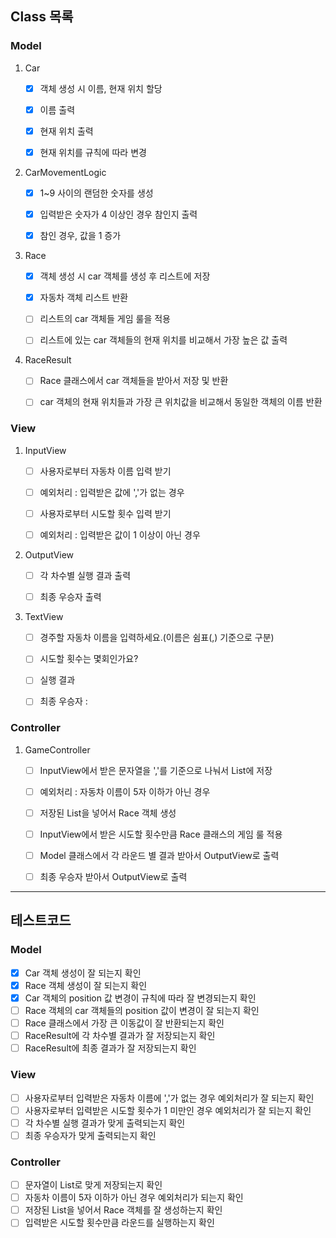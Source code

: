 ## Class 목록

### Model

1. Car
    - [x] 객체 생성 시 이름, 현재 위치 할당
    - [x] 이름 출력
    - [x] 현재 위치 출력
    - [x] 현재 위치를 규칙에 따라 변경


2. CarMovementLogic
    - [x] 1~9 사이의 랜덤한 숫자를 생성
    - [x] 입력받은 숫자가 4 이상인 경우 참인지 출력
    - [x] 참인 경우, 값을 1 증가


3. Race
    - [x] 객체 생성 시 car 객체를 생성 후 리스트에 저장
    - [x] 자동차 객체 리스트 반환
    - [ ] 리스트의 car 객체들 게임 룰을 적용
    - [ ] 리스트에 있는 car 객체들의 현재 위치를 비교해서 가장 높은 값 출력


4. RaceResult
    - [ ] Race 클래스에서 car 객체들을 받아서 저장 및 반환
    - [ ] car 객체의 현재 위치들과 가장 큰 위치값을 비교해서 동일한 객체의 이름 반환


### View

1. InputView
    - [ ] 사용자로부터 자동차 이름 입력 받기
    - [ ] 예외처리 : 입력받은 값에 ','가 없는 경우
    - [ ] 사용자로부터 시도할 횟수 입력 받기
    - [ ] 예외처리 : 입력받은 값이 1 이상이 아닌 경우


2. OutputView
    - [ ] 각 차수별 실행 결과 출력
    - [ ] 최종 우승자 출력


3. TextView
    - [ ] 경주할 자동차 이름을 입력하세요.(이름은 쉼표(,) 기준으로 구분)
    - [ ] 시도할 횟수는 몇회인가요?
    - [ ] 실행 결과
    - [ ] 최종 우승자 : 


### Controller

1. GameController
    - [ ] InputView에서 받은 문자열을 ','를 기준으로 나눠서 List<String>에 저장
    - [ ] 예외처리 : 자동차 이름이 5자 이하가 아닌 경우
    - [ ] 저장된 List<String>을 넣어서 Race 객체 생성
    - [ ] InputView에서 받은 시도할 횟수만큼 Race 클래스의 게임 룰 적용
    - [ ] Model 클래스에서 각 라운드 별 결과 받아서 OutputView로 출력
    - [ ] 최종 우승자 받아서 OutputView로 출력


---

## 테스트코드

### Model

- [x] Car 객체 생성이 잘 되는지 확인
- [x] Race 객체 생성이 잘 되는지 확인
- [x] Car 객체의 position 값 변경이 규칙에 따라 잘 변경되는지 확인
- [ ] Race 객체의 car 객체들의 position 값이 변경이 잘 되는지 확인
- [ ] Race 클래스에서 가장 큰 이동값이 잘 반환되는지 확인
- [ ] RaceResult에 각 차수별 결과가 잘 저장되는지 확인
- [ ] RaceResult에 최종 결과가 잘 저장되는지 확인

### View

- [ ] 사용자로부터 입력받은 자동차 이름에 ','가 없는 경우 예외처리가 잘 되는지 확인
- [ ] 사용자로부터 입력받은 시도할 횟수가 1 미만인 경우 예외처리가 잘 되는지 확인
- [ ] 각 차수별 실행 결과가 맞게 출력되는지 확인
- [ ] 최종 우승자가 맞게 출력되는지 확인

### Controller
- [ ] 문자열이 List<String>로 맞게 저장되는지 확인
- [ ] 자동차 이름이 5자 이하가 아닌 경우 예외처리가 되는지 확인
- [ ] 저장된 List<String>을 넣어서 Race 객체를 잘 생성하는지 확인
- [ ] 입력받은 시도할 횟수만큼 라운드를 실행하는지 확인